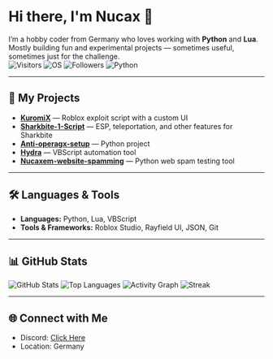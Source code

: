 # Hi there, I'm Nucax 👋

I’m a hobby coder from Germany who loves working with **Python** and **Lua**.  
Mostly building fun and experimental projects — sometimes useful, sometimes just for the challenge.  
![Visitors](https://komarev.com/ghpvc/?username=nucax&color=blueviolet)
![OS](https://img.shields.io/badge/OS-Linux-informational?logo=linux&color=yellow)
![Followers](https://img.shields.io/github/followers/nucax?label=Followers&style=flat&color=brightgreen)
![Python](https://img.shields.io/badge/Python-3776AB?logo=python&logoColor=white)

---

## 🚀 My Projects
- **[KuromiX](https://github.com/nucax/KuromiX)** — Roblox exploit script with a custom UI  
- **[Sharkbite-1-Script](https://github.com/nucax/Sharkbite-1-Script)** — ESP, teleportation, and other features for Sharkbite  
- **[Anti-operagx-setup](https://github.com/nucax/Anti-operagx-setup)** — Python project  
- **[Hydra](https://github.com/nucax/Hydra)** — VBScript automation tool  
- **[Nucaxem-website-spamming](https://github.com/nucax/Nucaxem-website-spamming)** — Python web spam testing tool  

---

## 🛠️ Languages & Tools
- **Languages:** Python, Lua, VBScript
- **Tools & Frameworks:** Roblox Studio, Rayfield UI, JSON, Git

---

## 📊 GitHub Stats
![GitHub Stats](https://github-readme-stats.vercel.app/api?username=nucax&show_icons=true&theme=tokyonight)
![Top Languages](https://github-readme-stats.vercel.app/api/top-langs/?username=nucax&layout=compact&theme=tokyonight)
![Activity Graph](https://github-readme-activity-graph.vercel.app/graph?username=nucax&theme=tokyo-night)
![Streak](https://streak-stats.demolab.com?user=nucax&theme=tokyonight)

---

## 🌐 Connect with Me
- Discord: [Click Here](https://discord.gg/3kwTV3SxV)
- Location: Germany
